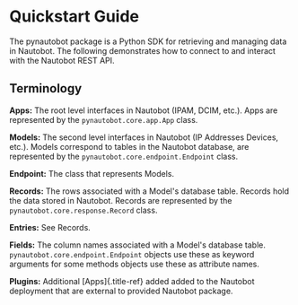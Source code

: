 # Quickstart Guide

The pynautobot package is a Python SDK for retrieving and managing data in Nautobot. The following demonstrates how to connect to and interact with the Nautobot REST API.

## Terminology

**Apps:** The root level interfaces in Nautobot (IPAM, DCIM, etc.). Apps
are represented by the `pynautobot.core.app.App` class.

**Models:** The second level interfaces in Nautobot (IP Addresses Devices, etc.). Models correspond to tables in the Nautobot database, are represented by the `pynautobot.core.endpoint.Endpoint` class.

**Endpoint:** The class that represents Models.

**Records:** The rows associated with a Model\'s database table. Records hold the data stored in Nautobot. Records are represented by the `pynautobot.core.response.Record` class.

**Entries:** See Records.

**Fields:** The column names associated with a Model's database table. `pynautobot.core.endpoint.Endpoint` objects use these as keyword arguments for some methods objects use these as attribute names.

**Plugins:** Additional [Apps]{.title-ref} added added to the Nautobot deployment that are external to provided Nautobot package.

